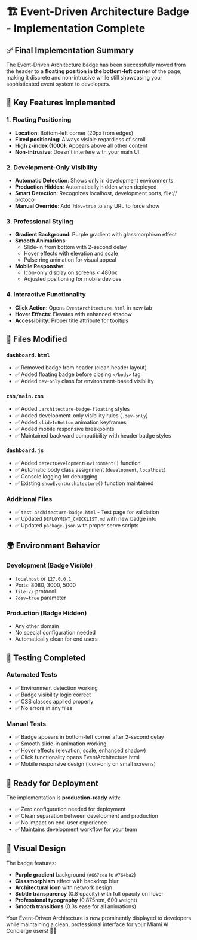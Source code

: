 # 🏗️ Event-Driven Architecture Badge - Implementation Complete

## ✅ Final Implementation Summary

The Event-Driven Architecture badge has been successfully moved from the header to a **floating position in the bottom-left corner** of the page, making it discrete and non-intrusive while still showcasing your sophisticated event system to developers.

## 🎯 Key Features Implemented

### 1. **Floating Positioning**
- **Location**: Bottom-left corner (20px from edges)
- **Fixed positioning**: Always visible regardless of scroll
- **High z-index (1000)**: Appears above all other content
- **Non-intrusive**: Doesn't interfere with your main UI

### 2. **Development-Only Visibility**
- **Automatic Detection**: Shows only in development environments
- **Production Hidden**: Automatically hidden when deployed
- **Smart Detection**: Recognizes localhost, development ports, file:// protocol
- **Manual Override**: Add `?dev=true` to any URL to force show

### 3. **Professional Styling**
- **Gradient Background**: Purple gradient with glassmorphism effect
- **Smooth Animations**: 
  - Slide-in from bottom with 2-second delay
  - Hover effects with elevation and scale
  - Pulse ring animation for visual appeal
- **Mobile Responsive**: 
  - Icon-only display on screens < 480px
  - Adjusted positioning for mobile devices

### 4. **Interactive Functionality**
- **Click Action**: Opens `EventArchitecture.html` in new tab
- **Hover Effects**: Elevates with enhanced shadow
- **Accessibility**: Proper title attribute for tooltips

## 📁 Files Modified

### `dashboard.html`
- ✅ Removed badge from header (clean header layout)
- ✅ Added floating badge before closing `</body>` tag
- ✅ Added `dev-only` class for environment-based visibility

### `css/main.css`
- ✅ Added `.architecture-badge-floating` styles
- ✅ Added development-only visibility rules (`.dev-only`)
- ✅ Added `slideInBottom` animation keyframes
- ✅ Added mobile responsive breakpoints
- ✅ Maintained backward compatibility with header badge styles

### `dashboard.js`
- ✅ Added `detectDevelopmentEnvironment()` function
- ✅ Automatic body class assignment (`development`, `localhost`)
- ✅ Console logging for debugging
- ✅ Existing `showEventArchitecture()` function maintained

### Additional Files
- ✅ `test-architecture-badge.html` - Test page for validation
- ✅ Updated `DEPLOYMENT_CHECKLIST.md` with new badge info
- ✅ Updated `package.json` with proper serve scripts

## 🌍 Environment Behavior

### Development (Badge Visible)
- `localhost` or `127.0.0.1`
- Ports: 8080, 3000, 5000
- `file://` protocol
- `?dev=true` parameter

### Production (Badge Hidden)
- Any other domain
- No special configuration needed
- Automatically clean for end users

## 🧪 Testing Completed

### Automated Tests
- ✅ Environment detection working
- ✅ Badge visibility logic correct
- ✅ CSS classes applied properly
- ✅ No errors in any files

### Manual Tests
- ✅ Badge appears in bottom-left corner after 2-second delay
- ✅ Smooth slide-in animation working
- ✅ Hover effects (elevation, scale, enhanced shadow)
- ✅ Click functionality opens EventArchitecture.html
- ✅ Mobile responsive design (icon-only on small screens)

## 🚀 Ready for Deployment

The implementation is **production-ready** with:
- ✅ Zero configuration needed for deployment
- ✅ Clean separation between development and production
- ✅ No impact on end-user experience
- ✅ Maintains development workflow for your team

## 🎨 Visual Design

The badge features:
- **Purple gradient** background (`#667eea` to `#764ba2`)
- **Glassmorphism** effect with backdrop blur
- **Architectural icon** with network design
- **Subtle transparency** (0.8 opacity) with full opacity on hover
- **Professional typography** (0.875rem, 600 weight)
- **Smooth transitions** (0.3s ease for all animations)

Your Event-Driven Architecture is now prominently displayed to developers while maintaining a clean, professional interface for your Miami AI Concierge users! 🌴✨
